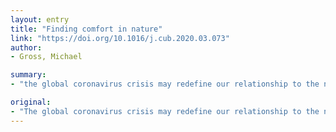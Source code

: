 ```yaml
---
layout: entry
title: "Finding comfort in nature"
link: "https://doi.org/10.1016/j.cub.2020.03.073"
author:
- Gross, Michael

summary:
- "the global coronavirus crisis may redefine our relationship to the natural world. In times of apocalyptic news from many countries affected by COVID-19, news stories of conservation successes, receding pollution and wild animals exploring deserted cities appear as silver linings. The widely shared experience of vulnerability may even shock humanity into addressing those other global risks that were never taken seriously enough, including climate change and antibiotics resistance. Michael Gross reports."

original:
- "The global coronavirus crisis may redefine our relationship to the natural world. In times of apocalyptic news from many countries affected by COVID-19, news stories of conservation successes, receding pollution and wild animals exploring deserted cities appear as silver linings. The widely shared experience of vulnerability may even shock humanity into addressing those other global risks that were never taken seriously enough, including climate change and antibiotics resistance. Michael Gross reports."
---
```



